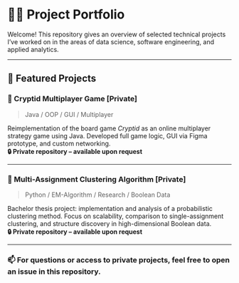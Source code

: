 # 👨‍💻 Project Portfolio

Welcome! This repository gives an overview of selected technical projects I’ve worked on in the areas of data science, software engineering, and applied analytics.

---

## 🚀 Featured Projects

### 🔷 Cryptid Multiplayer Game [Private]
> Java / OOP / GUI / Multiplayer

Reimplementation of the board game *Cryptid* as an online multiplayer strategy game using Java. Developed full game logic, GUI via Figma prototype, and custom networking.  
**🔒 Private repository – available upon request**

---

### 🔷 Multi-Assignment Clustering Algorithm [Private]
> Python / EM-Algorithm / Research / Boolean Data

Bachelor thesis project: implementation and analysis of a probabilistic clustering method. Focus on scalability, comparison to single-assignment clustering, and structure discovery in high-dimensional Boolean data.  
**🔒 Private repository – available upon request**

---

### 📫 For questions or access to private projects, feel free to open an issue in this repository.


